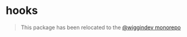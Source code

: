 # hooks

> This package has been relocated to the [@wiggindev monorepo](https://github.com/wiggindev/@wiggindev/packages/hooks)
